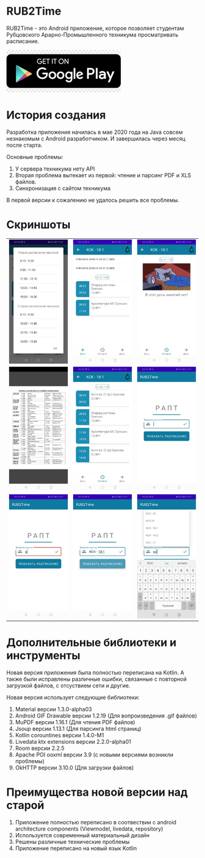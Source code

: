 # RUB2Time
RUB2Time - это Android приложение, которое позволяет студентам Рубцовского Арарно-Промышленного техникума просматривать расписание.

<a href="https://play.google.com/store/apps/details?id=ru.rubt.rubttimetable&hl=ru&gl=US"><img alt="Google Play RUB2Time" src="https://github.com/KiberneticWorm/RUB2Time/blob/main/icons/google_play.png" width="300" /></a>

# История создания
Разработка приложения начилась в мае 2020 года на Java совсем незнакомым с Android разработчиком. И завершилась через месяц после старта.

Основные проблемы:
1. У сервера техникума нету API
2. Вторая проблема вытекает из первой: чтение и парсинг PDF и XLS файлов.
3. Синхронизация с сайтом техникума

В первой версии к сожалению не удалось решить все проблемы.

# Скриншоты

|   |   |   |
|---|---|---|
|![screenshot #1](https://github.com/KiberneticWorm/RUB2Time/blob/main/screenshots/screenshot1.jpg) | ![screenshot #2](https://github.com/KiberneticWorm/RUB2Time/blob/main/screenshots/screenshot2.jpg) | ![screenshot #3](https://github.com/KiberneticWorm/RUB2Time/blob/main/screenshots/screenshot3.jpg)|
|![screenshot #1](https://github.com/KiberneticWorm/RUB2Time/blob/main/screenshots/screenshot4.jpg) | ![screenshot #2](https://github.com/KiberneticWorm/RUB2Time/blob/main/screenshots/screenshot5.jpg) | ![screenshot #3](https://github.com/KiberneticWorm/RUB2Time/blob/main/screenshots/screenshot6.jpg)|
|![screenshot #1](https://github.com/KiberneticWorm/RUB2Time/blob/main/screenshots/screenshot7.jpg) | ![screenshot #2](https://github.com/KiberneticWorm/RUB2Time/blob/main/screenshots/screenshot8.jpg) | ![screenshot #3](https://github.com/KiberneticWorm/RUB2Time/blob/main/screenshots/screenshot9.jpg)|


# Дополнительные библиотеки и инструменты

Новая версия приложения была полностью переписана на Kotlin. А также были исправлены различные ошибки, связанные
с повторной загрузкой файлов, с отсуствием сети и другие.

Новая версия использует следующие библиотеки:

1. Material версии 1.3.0-alpha03
2. Android GIF Drawable версии 1.2.19 (Для вопроизведения .gif файлов)
3. MuPDF версии 1.16.1 (Для чтения PDF файлов)
4. Jsoup версии 1.13.1 (Для парсинга html страниц)
5. Kotlin corountines версии 1.4.0-M1 
6. Livedata ktx extensions версии 2.2.0-alpha01
7. Room версии 2.2.5
8. Apache POI ooxml версии 3.9 (с новыми версиями возникли проблемы)
9. OkHTTP версии 3.10.0 (Для загрузки файлов)

# Преимущества новой версии над старой

1. Приложение полностью переписано в соотвествии с android architecture components (Viewmodel, livedata, repository)
2. Используется современный материальный дизайн
3. Решены различные технические проблемы
4. Приложение переписано на новый язык Kotlin
